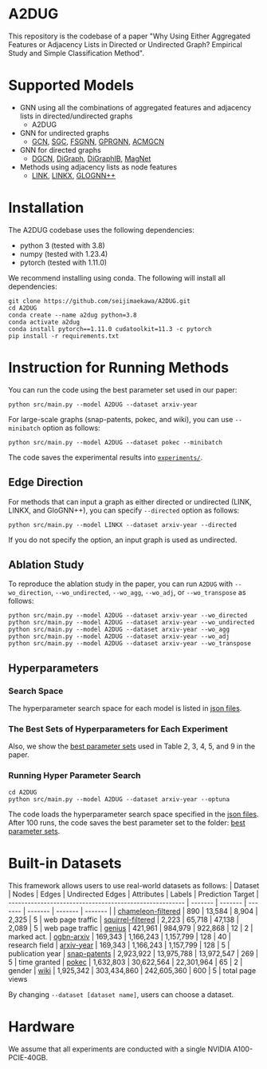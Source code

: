 # A2DUG
This repository is the codebase of a paper "Why Using Either Aggregated Features or Adjacency Lists in Directed or Undirected Graph? Empirical Study and Simple Classification Method". 

# Supported Models

+ GNN using all the combinations of aggregated features and adjacency lists in directed/undirected graphs
  + A2DUG
+ GNN for undirected graphs
  + [GCN](https://github.com/tkipf/pygcn), [SGC](https://github.com/Tiiiger/SGC), [FSGNN](https://github.com/sunilkmaurya/FSGNN), [GPRGNN](https://github.com/jianhao2016/GPRGNN), [ACMGCN](https://github.com/SitaoLuan/ACM-GNN)
+ GNN for directed graphs
  + [DGCN](https://arxiv.org/abs/2004.13970), [DiGraph](https://github.com/flyingtango/DiGCN), [DiGraphIB](https://github.com/flyingtango/DiGCN), [MagNet](https://github.com/matthew-hirn/magnet)
+ Methods using adjacency lists as node features
  + [LINK](https://dl.acm.org/doi/10.1145/1526709.1526781), [LINKX](https://github.com/cuai/non-homophily-large-scale), [GLOGNN++](https://github.com/recklessronan/glognn)


# Installation
The A2DUG codebase uses the following dependencies:
+ python 3 (tested with 3.8)
+ numpy (tested with 1.23.4)
+ pytorch (tested with 1.11.0)

We recommend installing using conda. The following will install all dependencies:
```
git clone https://github.com/seijimaekawa/A2DUG.git
cd A2DUG
conda create --name a2dug python=3.8
conda activate a2dug
conda install pytorch==1.11.0 cudatoolkit=11.3 -c pytorch
pip install -r requirements.txt
```

# Instruction for Running Methods
You can run the code using the best parameter set used in our paper:
```
python src/main.py --model A2DUG --dataset arxiv-year 
```

For large-scale graphs (snap-patents, pokec, and wiki), you can use `--minibatch` option as follows:
```
python src/main.py --model A2DUG --dataset pokec --minibatch
```

The code saves the experimental results into [`experiments/`](https://github.com/seijimaekawa/A2DUG/tree/main/experiments).

## Edge Direction
For methods that can input a graph as either directed or undirected (LINK, LINKX, and GloGNN++), you can specify `--directed` option as follows: 
```
python src/main.py --model LINKX --dataset arxiv-year --directed
```
If you do not specify the option, an input graph is used as undirected.

## Ablation Study
To reproduce the ablation study in the paper, you can run `A2DUG` with `--wo_direction`, `--wo_undirected`, `--wo_agg`, `--wo_adj`, or `--wo_transpose` as follows:
```
python src/main.py --model A2DUG --dataset arxiv-year --wo_directed
python src/main.py --model A2DUG --dataset arxiv-year --wo_undirected
python src/main.py --model A2DUG --dataset arxiv-year --wo_agg
python src/main.py --model A2DUG --dataset arxiv-year --wo_adj
python src/main.py --model A2DUG --dataset arxiv-year --wo_transpose
```

## Hyperparameters
### Search Space
The hyperparameter search space for each model is listed in [json files](https://github.com/seijimaekawa/A2DUG/tree/main/config/search_space).
### The Best Sets of Hyperparameters for Each Experiment
Also, we show the [best parameter sets](https://github.com/seijimaekawa/A2DUG/tree/main/config/best_config_optuna) used in Table 2, 3, 4, 5, and 9 in the paper.

### Running Hyper Parameter Search
```
cd A2DUG
python src/main.py --model A2DUG --dataset arxiv-year --optuna
```

The code loads the hyperparameter search space specified in the [json files](https://github.com/seijimaekawa/A2DUG/tree/main/config/search_space). After 100 runs, the code saves the best parameter set to the folder: [best parameter sets](https://github.com/seijimaekawa/A2DUG/tree/main/config/best_config_optuna). 

# Built-in Datasets

This framework allows users to use real-world datasets as follows:
  | Dataset                                                 | Nodes | Edges | Undirected Edges | Attributes | Labels | Prediction Target 
  | ------------------------------------------------------- | ------- | ------- | ------- | ------- | ------- | ------- |
  | [chameleon-filtered](https://github.com/yandex-research/heterophilous-graphs)          | 890   | 13,584   |  8,904  |  2,325  |  5  | web page traffic
  | [squirrel-filtered](https://github.com/yandex-research/heterophilous-graphs)          | 2,223   | 65,718  |  47,138  |  2,089  |  5  | web page traffic
  | [genius]()          | 421,961 | 984,979 | 922,868 | 12 | 2 | marked act.
  | [ogbn-arxiv]() | 169,343 | 1,166,243 | 1,157,799 | 128 | 40 | research field
  | [arxiv-year]()  | 169,343 | 1,166,243 | 1,157,799 | 128 | 5 | publication year
  | [snap-patents]()  | 2,923,922 | 13,975,788 | 13,972,547 | 269 | 5 | time granted
  | [pokec]() | 1,632,803 | 30,622,564 | 22,301,964 | 65 |  2 | gender
  | [wiki]() | 1,925,342 | 303,434,860 | 242,605,360 | 600 | 5 | total page views
  <!-- | [Cora ml](https://github.com/kimiyoung/planetoid)        |   | 8,416   | 16,316   | 
  | [Citeseer](https://github.com/kimiyoung/planetoid)      | 3,327   | 4,715   | 
  | [Texas](https://openreview.net/forum?id=S1e2agrFvS)     | 183     | 295     |
  | [Wisconsin](https://openreview.net/forum?id=S1e2agrFvS) | 251     | 466     |
  | [Cornell](https://openreview.net/forum?id=S1e2agrFvS)   | 183     | 280     | -->

By changing `--dataset [dataset name]`, users can choose a dataset. 

# Hardware
We assume that all experiments are conducted with a single NVIDIA A100-PCIE-40GB. 
